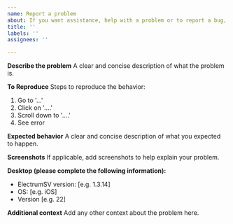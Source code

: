 ```yaml
---
name: Report a problem
about: If you want assistance, help with a problem or to report a bug, please fill this out. It will get you a response much faster, and we will ask you to come back and fill it out anyway, if you didn't.
title: ''
labels: ''
assignees: ''

---
```


**Describe the problem**
A clear and concise description of what the problem is.

**To Reproduce**
Steps to reproduce the behavior:
1. Go to '...'
2. Click on '....'
3. Scroll down to '....'
4. See error

**Expected behavior**
A clear and concise description of what you expected to happen.

**Screenshots**
If applicable, add screenshots to help explain your problem.

**Desktop (please complete the following information):**
 - ElectrumSV version: [e.g. 1.3.14]
 - OS: [e.g. iOS]
 - Version [e.g. 22]

**Additional context**
Add any other context about the problem here.
